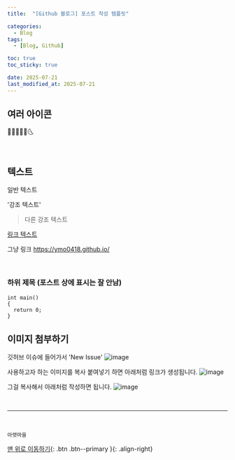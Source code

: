 ```yaml
---
title:  "[Github 블로그] 포스트 작성 템플릿" 

categories:
  - Blog
tags:
  - [Blog, Github]

toc: true
toc_sticky: true

date: 2025-07-21
last_modified_at: 2025-07-21
---
```


## 여러 아이콘

 💛🚀🔥❌😄🌜

<br>

## 텍스트

일반 텍스트

'강조 텍스트'

> 다른 강조 텍스트
 
[링크 텍스트](https://ymo0418.github.io/)

그냥 링크 <https://ymo0418.github.io/>

<br>

### 하위 제목 (포스트 상에 표시는 잘 안남)
```
int main()
{
  return 0;
}
```

## 이미지 첨부하기

깃허브 이슈에 들어가서 'New Issue'
![image](https://github.com/user-attachments/assets/f5591690-2faa-49ce-8ff5-0faae99f91b8)

사용하고자 하는 이미지를 복사 붙여넣기 하면 아래처럼 링크가 생성됩니다.
![image](https://github.com/user-attachments/assets/51473b16-0cdd-4d30-ad53-c4b1bedab3e6)

그걸 복사해서 아래처럼 작성하면 됩니다.
![image](https://github.com/user-attachments/assets/9734daa0-d94e-4695-977f-5f7c5ec5dcdf)


<br>

***
<br>

    아랫마을

[맨 위로 이동하기](#){: .btn .btn--primary }{: .align-right}

